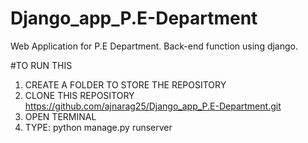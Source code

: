 # Django_app_P.E-Department
Web Application for P.E Department. Back-end function using django.


#TO RUN THIS 
1. CREATE A FOLDER TO STORE THE REPOSITORY 
2. CLONE THIS REPOSITORY https://github.com/ajnarag25/Django_app_P.E-Department.git
3. OPEN TERMINAL
4. TYPE: python manage.py runserver
